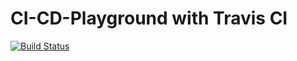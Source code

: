 # CI-CD-Playground with Travis CI
[![Build Status](https://travis-ci.com/diazagfanuribi/CI-CD-Playground.svg?branch=main)](https://travis-ci.com/diazagfanuribi/CI-CD-Playground)
